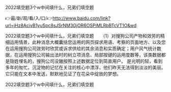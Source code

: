 2022填空题3个w中间填什么，兄弟们填空题

👉最/新/观/看/入/口/👉http://www.baidu.com/link?url=jHz8AcivB1yuSpc8sJSrNM3GjOR6OSPiMLRbBTcVT1O&wd

2022填空题3个w中间填什么，兄弟们填空题　　（1）对搜狗公司产物和效劳的精细运用情景，此种消息大概囊括您运用的网页探求用语、考察的页面地方、以及您在运用搜狗公司效劳时欣赏或诉求供给的其余消息和实质确定；用户风气统计数据，在运用搜狗公司输出法时的树立项消息、局部按键的运用度数等，该类数据都是隐姓埋名的，搜狗公司没辙按照上述数据定位到简直用户。
是光明的轻，看到多年的匆忙。沉淀物的记忆在关注的核心中漂浮，他们昨天无法得到淡淡的美丽。它只能在文本中发送，默默地见证了在花朵中绽放的梦想。


2022填空题3个w中间填什么，兄弟们填空题

